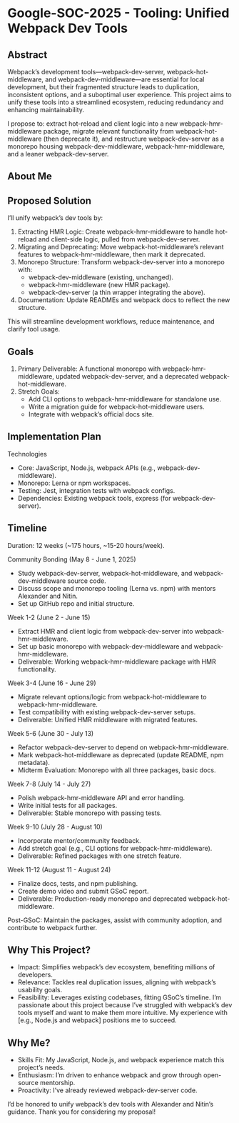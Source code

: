 # Google-SOC-2025 - Tooling: Unified Webpack Dev Tools

## Abstract

Webpack’s development tools—webpack-dev-server, webpack-hot-middleware, and webpack-dev-middleware—are essential for local development, but their fragmented structure leads to duplication, inconsistent options, and a suboptimal user experience. This project aims to unify these tools into a streamlined ecosystem, reducing redundancy and enhancing maintainability.

I propose to: extract hot-reload and client logic into a new webpack-hmr-middleware package, migrate relevant functionality from webpack-hot-middleware (then deprecate it), and restructure webpack-dev-server as a monorepo housing webpack-dev-middleware, webpack-hmr-middleware, and a leaner webpack-dev-server.

## About Me

## Proposed Solution
I’ll unify webpack’s dev tools by:

1. Extracting HMR Logic: Create webpack-hmr-middleware to handle hot-reload and client-side logic, pulled from webpack-dev-server.
2. Migrating and Deprecating: Move webpack-hot-middleware’s relevant features to webpack-hmr-middleware, then mark it deprecated.
3. Monorepo Structure: Transform webpack-dev-server into a monorepo with:
   * webpack-dev-middleware (existing, unchanged).
   * webpack-hmr-middleware (new HMR package).
   * webpack-dev-server (a thin wrapper integrating the above).
4. Documentation: Update READMEs and webpack docs to reflect the new structure.
   
This will streamline development workflows, reduce maintenance, and clarify tool usage.

## Goals
1. Primary Deliverable: A functional monorepo with webpack-hmr-middleware, updated webpack-dev-server, and a deprecated webpack-hot-middleware.
2. Stretch Goals:
   * Add CLI options to webpack-hmr-middleware for standalone use.
   * Write a migration guide for webpack-hot-middleware users.
   * Integrate with webpack’s official docs site.

## Implementation Plan
Technologies
* Core: JavaScript, Node.js, webpack APIs (e.g., webpack-dev-middleware).
* Monorepo: Lerna or npm workspaces.
* Testing: Jest, integration tests with webpack configs.
* Dependencies: Existing webpack tools, express (for webpack-dev-server).

## Timeline
Duration: 12 weeks (~175 hours, ~15-20 hours/week).

Community Bonding (May 8 - June 1, 2025)
* Study webpack-dev-server, webpack-hot-middleware, and webpack-dev-middleware source code.
* Discuss scope and monorepo tooling (Lerna vs. npm) with mentors Alexander and Nitin.
* Set up GitHub repo and initial structure.
  
Week 1-2 (June 2 - June 15)
* Extract HMR and client logic from webpack-dev-server into webpack-hmr-middleware.
* Set up basic monorepo with webpack-dev-middleware and webpack-hmr-middleware.
* Deliverable: Working webpack-hmr-middleware package with HMR functionality.
  
Week 3-4 (June 16 - June 29)
* Migrate relevant options/logic from webpack-hot-middleware to webpack-hmr-middleware.
* Test compatibility with existing webpack-dev-server setups.
* Deliverable: Unified HMR middleware with migrated features.
  
Week 5-6 (June 30 - July 13)
* Refactor webpack-dev-server to depend on webpack-hmr-middleware.
* Mark webpack-hot-middleware as deprecated (update README, npm metadata).
* Midterm Evaluation: Monorepo with all three packages, basic docs.
  
Week 7-8 (July 14 - July 27)
* Polish webpack-hmr-middleware API and error handling.
* Write initial tests for all packages.
* Deliverable: Stable monorepo with passing tests.
  
Week 9-10 (July 28 - August 10)
* Incorporate mentor/community feedback.
* Add stretch goal (e.g., CLI options for webpack-hmr-middleware).
* Deliverable: Refined packages with one stretch feature.
  
Week 11-12 (August 11 - August 24)
* Finalize docs, tests, and npm publishing.
* Create demo video and submit GSoC report.
* Deliverable: Production-ready monorepo and deprecated webpack-hot-middleware.
  
Post-GSoC: Maintain the packages, assist with community adoption, and contribute to webpack further.

## Why This Project?

* Impact: Simplifies webpack’s dev ecosystem, benefiting millions of developers.
* Relevance: Tackles real duplication issues, aligning with webpack’s usability goals.
* Feasibility: Leverages existing codebases, fitting GSoC’s timeline.
I’m passionate about this project because I’ve struggled with webpack’s dev tools myself and want to make them more intuitive. My experience with [e.g., Node.js and webpack] positions me to succeed.

## Why Me?
* Skills Fit: My JavaScript, Node.js, and webpack experience match this project’s needs.
* Enthusiasm: I’m driven to enhance webpack and grow through open-source mentorship.
* Proactivity: I’ve already reviewed webpack-dev-server code.
  
I’d be honored to unify webpack’s dev tools with Alexander and Nitin’s guidance. Thank you for considering my proposal!

